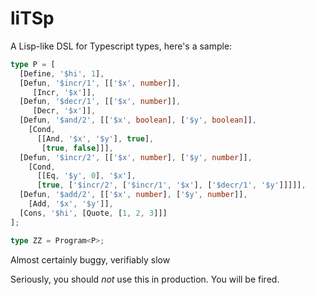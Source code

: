 # liTSp

A Lisp-like DSL for Typescript types, here's a sample:

```typescript
type P = [
  [Define, '$hi', 1],
  [Defun, '$incr/1', [['$x', number]],
     [Incr, '$x']],
  [Defun, '$decr/1', [['$x', number]],
     [Decr, '$x']],
  [Defun, '$and/2', [['$x', boolean], ['$y', boolean]],
    [Cond,
      [[And, '$x', '$y'], true],
       [true, false]]],
  [Defun, '$incr/2', [['$x', number], ['$y', number]],
    [Cond,
      [[Eq, '$y', 0], '$x'],
      [true, ['$incr/2', ['$incr/1', '$x'], ['$decr/1', '$y']]]]],
  [Defun, '$add/2', [['$x', number], ['$y', number]],
    [Add, '$x', '$y']],
  [Cons, '$hi', [Quote, [1, 2, 3]]]
];

type ZZ = Program<P>;
```

Almost certainly buggy, verifiably slow

Seriously, you should _not_ use this in production. You will be fired.
